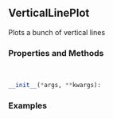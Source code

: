 ## <a id="McUtils.McUtils.Plots.Plots.VerticalLinePlot">VerticalLinePlot</a>
Plots a bunch of vertical lines

### Properties and Methods
<a id="McUtils.McUtils.Plots.Plots.VerticalLinePlot.__init__" class="docs-object-method">&nbsp;</a>
```python
__init__(*args, **kwargs): 
```

### Examples


